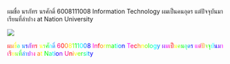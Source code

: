 ผมขื่อ นรภัทร นรศักดิ์ 6008111008 Information Technology
ผมเป็นคนอุดร แต่ปัจจุบันมาเรียนที่ลำปาง at Nation University

<a href="http://www.mx7.com/view2/A6E10kHD3XYA8int" target="_blank"><img border="0" src="http://www.mx7.com/i/235/QjKpvM.JPG" /></a>



<HTML><FONT COLOR="#FF0000">ผ</FONT><FONT COLOR="#FF8300">ม</FONT><FONT COLOR="#FFff00">ข</FONT><FONT COLOR="#7Cff00">ื</FONT><FONT COLOR="#00ff00">่</FONT><FONT COLOR="#00ff83">อ</FONT><FONT COLOR="#00ffff"> </FONT><FONT COLOR="#0083ff">น</FONT><FONT COLOR="#0000ff">ร</FONT><FONT COLOR="#7C00ff">ภ</FONT><FONT COLOR="#FF00ff">ั</FONT><FONT COLOR="#FF0083">ท</FONT><FONT COLOR="#FF0000">ร</FONT><FONT COLOR="#FF8300"> </FONT><FONT COLOR="#FFff00">น</FONT><FONT COLOR="#7Cff00">ร</FONT><FONT COLOR="#00ff00">ศ</FONT><FONT COLOR="#00ff83">ั</FONT><FONT COLOR="#00ffff">ก</FONT><FONT COLOR="#0083ff">ด</FONT><FONT COLOR="#0000ff">ิ</FONT><FONT COLOR="#7C00ff">์</FONT><FONT COLOR="#FF00ff"> </FONT><FONT COLOR="#FF0083">6</FONT><FONT COLOR="#FF0000">0</FONT><FONT COLOR="#FF8300">0</FONT><FONT COLOR="#FFff00">8</FONT><FONT COLOR="#7Cff00">1</FONT><FONT COLOR="#00ff00">1</FONT><FONT COLOR="#00ff83">1</FONT><FONT COLOR="#00ffff">0</FONT><FONT COLOR="#0083ff">0</FONT><FONT COLOR="#0000ff">8</FONT><FONT COLOR="#7C00ff"> </FONT><FONT COLOR="#FF00ff">I</FONT><FONT COLOR="#FF0083">n</FONT><FONT COLOR="#FF0000">f</FONT><FONT COLOR="#FF8300">o</FONT><FONT COLOR="#FFff00">r</FONT><FONT COLOR="#7Cff00">m</FONT><FONT COLOR="#00ff00">a</FONT><FONT COLOR="#00ff83">t</FONT><FONT COLOR="#00ffff">i</FONT><FONT COLOR="#0083ff">o</FONT><FONT COLOR="#0000ff">n</FONT><FONT COLOR="#7C00ff"> </FONT><FONT COLOR="#FF00ff">T</FONT><FONT COLOR="#FF0083">e</FONT><FONT COLOR="#FF0000">c</FONT><FONT COLOR="#FF8300">h</FONT><FONT COLOR="#FFff00">n</FONT><FONT COLOR="#7Cff00">o</FONT><FONT COLOR="#00ff00">l</FONT><FONT COLOR="#00ff83">o</FONT><FONT COLOR="#00ffff">g</FONT><FONT COLOR="#0083ff">y</FONT><FONT COLOR="#0000ff"> </FONT><FONT COLOR="#7C00ff">ผ</FONT><FONT COLOR="#FF00ff">ม</FONT><FONT COLOR="#FF0083">เ</FONT><FONT COLOR="#FF0000">ป</FONT><FONT COLOR="#FF8300">็</FONT><FONT COLOR="#FFff00">น</FONT><FONT COLOR="#7Cff00">ค</FONT><FONT COLOR="#00ff00">น</FONT><FONT COLOR="#00ff83">อ</FONT><FONT COLOR="#00ffff">ุ</FONT><FONT COLOR="#0083ff">ด</FONT><FONT COLOR="#0000ff">ร</FONT><FONT COLOR="#7C00ff"> </FONT><FONT COLOR="#FF00ff">แ</FONT><FONT COLOR="#FF0083">ต</FONT><FONT COLOR="#FF0000">่</FONT><FONT COLOR="#FF8300">ป</FONT><FONT COLOR="#FFff00">ั</FONT><FONT COLOR="#7Cff00">จ</FONT><FONT COLOR="#00ff00">จ</FONT><FONT COLOR="#00ff83">ุ</FONT><FONT COLOR="#00ffff">บ</FONT><FONT COLOR="#0083ff">ั</FONT><FONT COLOR="#0000ff">น</FONT><FONT COLOR="#7C00ff">ม</FONT><FONT COLOR="#FF00ff">า</FONT><FONT COLOR="#FF0083">เ</FONT><FONT COLOR="#FF0000">ร</FONT><FONT COLOR="#FF8300">ี</FONT><FONT COLOR="#FFff00">ย</FONT><FONT COLOR="#7Cff00">น</FONT><FONT COLOR="#00ff00">ท</FONT><FONT COLOR="#00ff83">ี</FONT><FONT COLOR="#00ffff">่</FONT><FONT COLOR="#0083ff">ล</FONT><FONT COLOR="#0000ff">ำ</FONT><FONT COLOR="#7C00ff">ป</FONT><FONT COLOR="#FF00ff">า</FONT><FONT COLOR="#FF0083">ง</FONT><FONT COLOR="#FF0000"> </FONT><FONT COLOR="#FF8300">a</FONT><FONT COLOR="#FFff00">t</FONT><FONT COLOR="#7Cff00"> </FONT><FONT COLOR="#00ff00">N</FONT><FONT COLOR="#00ff83">a</FONT><FONT COLOR="#00ffff">t</FONT><FONT COLOR="#0083ff">i</FONT><FONT COLOR="#0000ff">o</FONT><FONT COLOR="#7C00ff">n</FONT><FONT COLOR="#FF00ff"> </FONT><FONT COLOR="#FF0083">U</FONT><FONT COLOR="#FF0000">n</FONT><FONT COLOR="#FF8300">i</FONT><FONT COLOR="#FFff00">v</FONT><FONT COLOR="#7Cff00">e</FONT><FONT COLOR="#00ff00">r</FONT><FONT COLOR="#00ff83">s</FONT><FONT COLOR="#00ffff">i</FONT><FONT COLOR="#0083ff">t</FONT><FONT COLOR="#0000ff">y</FONT></HTML>
